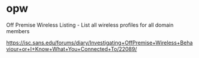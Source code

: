 # opw
Off Premise Wireless Listing - List all wireless profiles for all domain members

https://isc.sans.edu/forums/diary/Investigating+OffPremise+Wireless+Behaviour+or+I+Know+What+You+Connected+To/22089/
